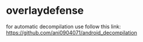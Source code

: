 # overlaydefense

for automatic decompilation use follow this link: https://github.com/ani0904071/android_decompilation
